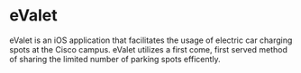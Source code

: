 # eValet
eValet is an iOS application that facilitates the usage of electric car charging spots at the Cisco campus. eValet utilizes a first come, first served method of sharing the limited number of parking spots efficently.


